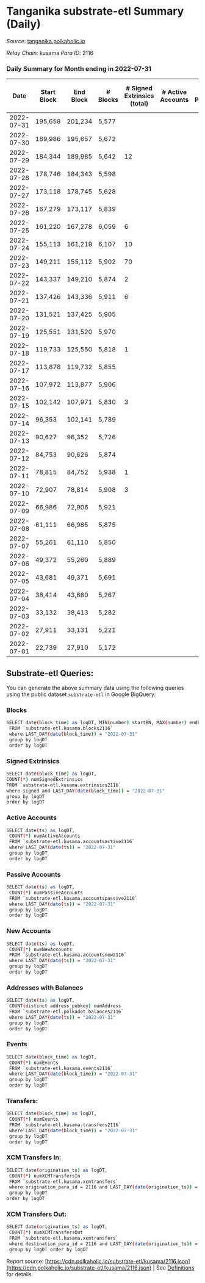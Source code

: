 # Tanganika substrate-etl Summary (Daily)

_Source_: [tanganika.polkaholic.io](https://tanganika.polkaholic.io)

*Relay Chain*: kusama
*Para ID*: 2116



### Daily Summary for Month ending in 2022-07-31


| Date | Start Block | End Block | # Blocks | # Signed Extrinsics (total) | # Active Accounts | # Passive | # New | # Addresses with Balances | # Events | # Transfers | # XCM Transfers In | # XCM Transfers Out | Issues | 
| ---- | ----------- | --------- | -------- | --------------------------- | ----------------- | --------- | ----- | ------------------------- | -------- | ----------- | ------------------ | ------------------- | ------ |
| 2022-07-31 | 195,658 | 201,234 | 5,577 |  |  |  |  | 2,473 | 11,265 |   |   |   |  |
| 2022-07-30 | 189,986 | 195,657 | 5,672 |  |  |  |  | 2,473 | 11,461 |   |   |   |  |
| 2022-07-29 | 184,344 | 189,985 | 5,642 | 12 |  |  |  | 2,473 | 11,472 | 7  |   |   |  |
| 2022-07-28 | 178,746 | 184,343 | 5,598 |  |  |  |  | 2,471 | 11,311 |   |   |   |  |
| 2022-07-27 | 173,118 | 178,745 | 5,628 |  |  |  |  | 2,471 | 11,368 |   |   |   |  |
| 2022-07-26 | 167,279 | 173,117 | 5,839 |  |  |  |  | 2,471 | 11,798 |   |   |   |  |
| 2022-07-25 | 161,220 | 167,278 | 6,059 | 6 |  |  |  | 2,471 | 12,278 | 6  |   |   |  |
| 2022-07-24 | 155,113 | 161,219 | 6,107 | 10 |  |  |  | 2,471 | 12,399 | 10  |   |   |  |
| 2022-07-23 | 149,211 | 155,112 | 5,902 | 70 |  |  |  | 2,471 | 12,348 | 70  |   |   |  |
| 2022-07-22 | 143,337 | 149,210 | 5,874 | 2 |  |  |  | 2,470 | 11,882 | 1  |   |   |  |
| 2022-07-21 | 137,426 | 143,336 | 5,911 | 6 |  |  |  | 2,471 | 11,976 | 1  |   |   |  |
| 2022-07-20 | 131,521 | 137,425 | 5,905 |  |  |  |  | 2,470 | 11,931 |   |   |   |  |
| 2022-07-19 | 125,551 | 131,520 | 5,970 |  |  |  |  | 2,470 | 12,062 |   |   |   |  |
| 2022-07-18 | 119,733 | 125,550 | 5,818 | 1 |  |  |  | 2,470 | 11,762 | 1  |   |   |  |
| 2022-07-17 | 113,878 | 119,732 | 5,855 |  |  |  |  | 2,470 | 11,830 |   |   |   |  |
| 2022-07-16 | 107,972 | 113,877 | 5,906 |  |  |  |  | 2,470 | 11,933 |   |   |   |  |
| 2022-07-15 | 102,142 | 107,971 | 5,830 | 3 |  |  |  | 2,470 | 11,795 | 3  |   |   |  |
| 2022-07-14 | 96,353 | 102,141 | 5,789 |  |  |  |  | 2,470 | 11,699 |   |   |   |  |
| 2022-07-13 | 90,627 | 96,352 | 5,726 |  |  |  |  | 2,470 | 11,570 |   |   |   |  |
| 2022-07-12 | 84,753 | 90,626 | 5,874 |  |  |  |  | 2,470 | 11,868 |   |   |   |  |
| 2022-07-11 | 78,815 | 84,752 | 5,938 | 1 |  |  |  | 2,470 | 12,004 | 1  |   |   |  |
| 2022-07-10 | 72,907 | 78,814 | 5,908 | 3 |  |  |  | 2,470 | 11,951 | 1  |   |   |  |
| 2022-07-09 | 66,986 | 72,906 | 5,921 |  |  |  |  | 2,470 | 11,964 |   |   |   |  |
| 2022-07-08 | 61,111 | 66,985 | 5,875 |  |  |  |  | 2,470 | 11,870 |   |   |   |  |
| 2022-07-07 | 55,261 | 61,110 | 5,850 |  |  |  |  | 2,470 | 11,820 |   |   |   |  |
| 2022-07-06 | 49,372 | 55,260 | 5,889 |  |  |  |  | 2,470 | 11,900 |   |   |   |  |
| 2022-07-05 | 43,681 | 49,371 | 5,691 |  |  |  |  | 2,470 | 11,496 |   |   |   |  |
| 2022-07-04 | 38,414 | 43,680 | 5,267 |  |  |  |  | 2,470 | 10,642 |   |   |   |  |
| 2022-07-03 | 33,132 | 38,413 | 5,282 |  |  |  |  | 2,470 | 10,673 |   |   |   |  |
| 2022-07-02 | 27,911 | 33,131 | 5,221 |  |  |  |  | 2,470 | 10,549 |   |   |   |  |
| 2022-07-01 | 22,739 | 27,910 | 5,172 |  |  |  |  | 2,470 | 10,448 |   |   |   |  |

## Substrate-etl Queries:
You can generate the above summary data using the following queries using the public dataset `substrate-etl` in Google BigQuery:

### Blocks
```bash
SELECT date(block_time) as logDT, MIN(number) startBN, MAX(number) endBN, COUNT(*) numBlocks 
 FROM `substrate-etl.kusama.blocks2116`  
 where LAST_DAY(date(block_time)) = "2022-07-31" 
 group by logDT 
 order by logDT
```

### Signed Extrinsics
```bash
SELECT date(block_time) as logDT, 
COUNT(*) numSignedExtrinsics 
FROM `substrate-etl.kusama.extrinsics2116`  
where signed and LAST_DAY(date(block_time)) = "2022-07-31" 
group by logDT 
order by logDT
```

### Active Accounts
```bash
SELECT date(ts) as logDT, 
 COUNT(*) numActiveAccounts 
 FROM `substrate-etl.kusama.accountsactive2116` 
 where LAST_DAY(date(ts)) = "2022-07-31" 
 group by logDT 
 order by logDT
```

### Passive Accounts
```bash
SELECT date(ts) as logDT, 
 COUNT(*) numPassiveAccounts 
 FROM `substrate-etl.kusama.accountspassive2116` 
 where LAST_DAY(date(ts)) = "2022-07-31" 
 group by logDT 
 order by logDT
```

### New Accounts
```bash
SELECT date(ts) as logDT, 
 COUNT(*) numNewAccounts 
 FROM `substrate-etl.kusama.accountsnew2116` 
 where LAST_DAY(date(ts)) = "2022-07-31" 
 group by logDT
 order by logDT
```

### Addresses with Balances
```bash
SELECT date(ts) as logDT,
 COUNT(distinct address_pubkey) numAddress 
 FROM `substrate-etl.polkadot.balances2116` 
 where LAST_DAY(date(ts)) = "2022-07-31" 
 group by logDT 
 order by logDT
```

### Events
```bash
SELECT date(block_time) as logDT, 
 COUNT(*) numEvents 
 FROM `substrate-etl.kusama.events2116` 
 where LAST_DAY(date(block_time)) = "2022-07-31" 
 group by logDT 
 order by logDT
```

### Transfers:
```bash
SELECT date(block_time) as logDT, 
 COUNT(*) numEvents 
 FROM `substrate-etl.kusama.transfers2116` 
 where LAST_DAY(date(block_time)) = "2022-07-31" 
 group by logDT 
 order by logDT
```

### XCM Transfers In:
```bash
SELECT date(origination_ts) as logDT, 
 COUNT(*) numXCMTransfersIn 
 FROM `substrate-etl.kusama.xcmtransfers` 
 where origination_para_id = 2116 and LAST_DAY(date(origination_ts)) = "2022-07-31" 
 group by logDT 
order by logDT
```

### XCM Transfers Out:
```bash
SELECT date(origination_ts) as logDT, 
 COUNT(*) numXCMTransfersOut 
 FROM `substrate-etl.kusama.xcmtransfers` 
 where destination_para_id = 2116 and LAST_DAY(date(origination_ts)) = "2022-07-31" 
 group by logDT order by logDT
```


Report source: [https://cdn.polkaholic.io/substrate-etl/kusama/2116.json](https://cdn.polkaholic.io/substrate-etl/kusama/2116.json) | See [Definitions](/DEFINITIONS.md) for details
